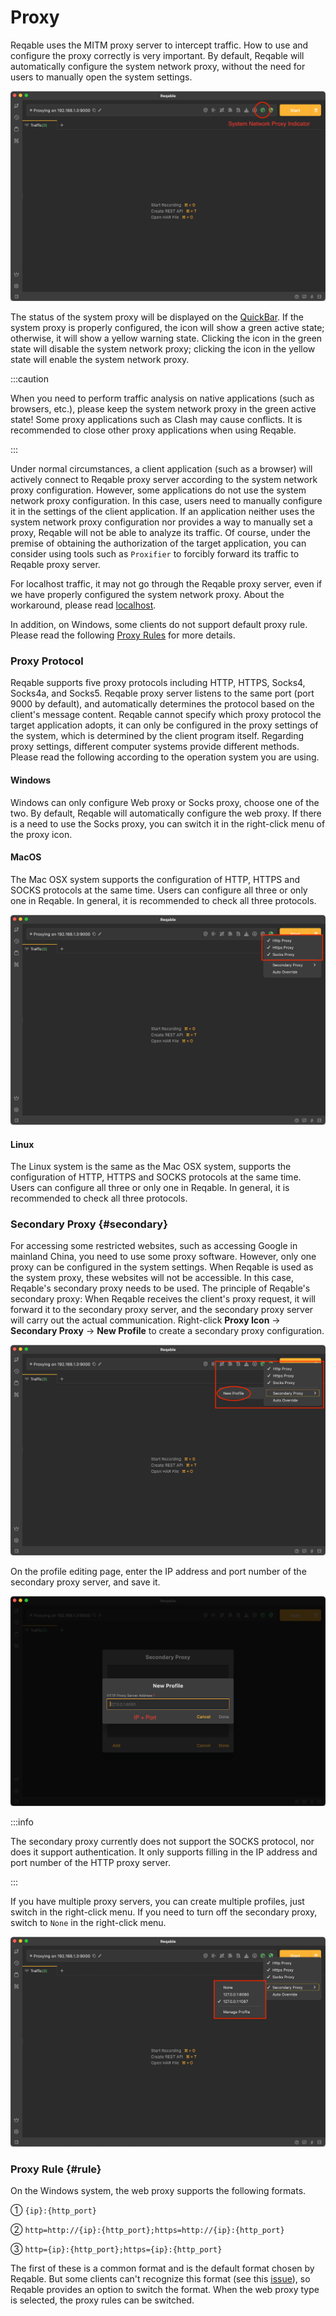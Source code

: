 # Proxy

Reqable uses the MITM proxy server to intercept traffic. How to use and configure the proxy correctly is very important. By default, Reqable will automatically configure the system network proxy, without the need for users to manually open the system settings.

![](arts/proxy_01.png)

The status of the system proxy will be displayed on the [QuickBar](quickbar). If the system  proxy is properly configured, the icon will show a green active state; otherwise, it will show a yellow warning state. Clicking the icon in the green state will disable the system network proxy; clicking the icon in the yellow state will enable the system network proxy.

:::caution

When you need to perform traffic analysis on native applications (such as browsers, etc.), please keep the system network proxy in the green active state! Some proxy applications such as Clash may cause conflicts. It is recommended to close other proxy applications when using Reqable.

:::

Under normal circumstances, a client application (such as a browser) will actively connect to Reqable proxy server according to the system network proxy configuration. However, some applications do not use the system network proxy configuration. In this case, users need to manually configure it in the settings of the client application. If an application neither uses the system network proxy configuration nor provides a way to manually set a proxy, Reqable will not be able to analyze its traffic. Of course, under the premise of obtaining the authorization of the target application, you can consider using tools such as `Proxifier` to forcibly forward its traffic to Reqable proxy server.

For localhost traffic, it may not go through the Reqable proxy server, even if we have properly configured the system network proxy. About the workaround, please read [localhost](localhost).

In addition, on Windows, some clients do not support default proxy rule. Please read the following [Proxy Rules](#rule) for more details.

### Proxy Protocol

Reqable supports five proxy protocols including HTTP, HTTPS, Socks4, Socks4a, and Socks5. Reqable proxy server listens to the same port (port 9000 by default), and automatically determines the protocol based on the client's message content. Reqable cannot specify which proxy protocol the target application adopts, it can only be configured in the proxy settings of the system, which is determined by the client program itself. Regarding proxy settings, different computer systems provide different methods. Please read the following according to the operation system you are using.

#### Windows

Windows can only configure Web proxy or Socks proxy, choose one of the two. By default, Reqable will automatically configure the web proxy. If there is a need to use the Socks proxy, you can switch it in the right-click menu of the proxy icon.

#### MacOS

The Mac OSX system supports the configuration of HTTP, HTTPS and SOCKS protocols at the same time. Users can configure all three or only one in Reqable. In general, it is recommended to check all three protocols.

![](arts/proxy_mac.png)

#### Linux

The Linux system is the same as the Mac OSX system, supports the configuration of HTTP, HTTPS and SOCKS protocols at the same time. Users can configure all three or only one in Reqable. In general, it is recommended to check all three protocols.

### Secondary Proxy {#secondary}

For accessing some restricted websites, such as accessing Google in mainland China, you need to use some proxy software. However, only one proxy can be configured in the system settings. When Reqable is used as the system proxy, these websites will not be accessible. In this case, Reqable's secondary proxy needs to be used. The principle of Reqable's secondary proxy: When Reqable receives the client's proxy request, it will forward it to the secondary proxy server, and the secondary proxy server will carry out the actual communication. Right-click **Proxy Icon** -> **Secondary Proxy** -> **New Profile** to create a secondary proxy configuration.

![](arts/proxy_02.png)

On the profile editing page, enter the IP address and port number of the secondary proxy server, and save it.

![](arts/proxy_03.png)

:::info

The secondary proxy currently does not support the SOCKS protocol, nor does it support authentication. It only supports filling in the IP address and port number of the HTTP proxy server.

:::

If you have multiple proxy servers, you can create multiple profiles, just switch in the right-click menu. If you need to turn off the secondary proxy, switch to `None` in the right-click menu.

![](arts/proxy_04.png)

### Proxy Rule {#rule}

On the Windows system, the web proxy supports the following formats.

① `{ip}:{http_port}`

② `http=http://{ip}:{http_port};https=http://{ip}:{http_port}`

③ `http={ip}:{http_port};https={ip}:{http_port}`

The first of these is a common format and is the default format chosen by Reqable. But some clients can't recognize this format (see this [issue](https://github.com/MatsuriDayo/nekoray/issues/104)), so Reqable provides an option to switch the format. When the web proxy type is selected, the proxy rules can be switched.